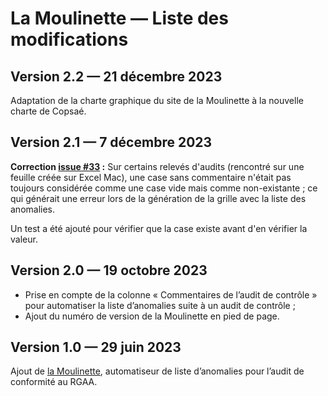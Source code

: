 # La Moulinette — Liste des modifications

## Version 2.2 — 21 décembre 2023

Adaptation de la charte graphique du site de la Moulinette à la nouvelle charte de Copsaé.

## Version 2.1 — 7 décembre 2023

**Correction [issue #33](https://github.com/copsae/outils-audits-accessibilite/issues/33) :** Sur certains relevés d'audits (rencontré sur une feuille créée sur Excel Mac), une case sans commentaire n'était pas toujours considérée comme une case vide mais comme non-existante ; ce qui générait une erreur lors de la génération de la grille avec la liste des anomalies.

Un test a été ajouté pour vérifier que la case existe avant d'en vérifier la valeur.

## Version 2.0 — 19 octobre 2023

- Prise en compte de la colonne « Commentaires de l’audit de contrôle » pour automatiser la liste d’anomalies suite à un audit de contrôle ;
- Ajout du numéro de version de la Moulinette en pied de page.

## Version 1.0 — 29 juin 2023

Ajout de [la Moulinette](https://github.com/copsae/outils-audits-accessibilite/tree/main/audit-conformite-rgaa/moulinette), automatiseur de liste d’anomalies pour l’audit de conformité au RGAA.
